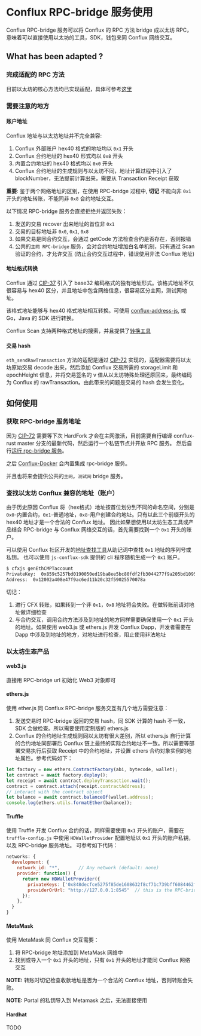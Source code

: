 # Conflux RPC-bridge 服务使用

Conflux RPC-bridge 服务可以将 Conflux 的 RPC 方法 bridge 成以太坊 RPC，意味着可以直接使用以太坊的工具，SDK，钱包来同 Conflux 网络交互。

## What has been adapted ?

### 完成适配的 RPC 方法

目前以太坊的核心方法均已实现适配，具体可参考[这里](https://github.com/conflux-fans/web3-provider-proxy#rpc-methods)

### 需要注意的地方

#### 账户地址

Conflux 地址与以太坊地址并不完全兼容:

1. Conflux 外部账户 hex40 格式的地址均以 `0x1` 开头
2. Conflux 合约地址的 hex40 形式均以 `0x8` 开头
3. 内置合约地址的 hex40 格式均以 `0x0` 开头
4. Conflux 合约地址的生成规则与以太坊不同，地址计算过程中引入了 blockNumber，无法提前计算出来，需要从 Transaction Receipt 获取

**重要**: 鉴于两个网络地址的区别，在使用 RPC-bridge 过程中, **切记** 不能向非 `0x1` 开头的地址转账，不能同非 `0x8` 合约地址交互。

以下情况 RPC-bridge 服务会直接拒绝并返回失败：

1. 发送的交易 recover 出来地址的首位非 `0x1`
2. 交易的目标地址非 `0x0`, `0x1`, `0x8`
3. 如果交易是同合约交互，会通过 getCode 方法检查合约是否存在，否则报错
4. 公共的`主网 RPC-bridge` 服务，会对合约地址增加白名单机制，只有通过 Scan 验证的合约，才允许交互 (防止合约交互过程中，错误使用非法 Conflux 地址)


#### 地址格式转换

Conflux 通过 [CIP-37]() 引入了 base32 编码格式的独有地址形式。该格式地址不仅很容易与 hex40 区分，并且地址中包含网络信息，很容易区分主网，测试网地址。

该格式地址能够与 hex40 格式地址相互转换。可使用 [conflux-address-js](https://github.com/conflux-fans/conflux-address-js), 或 Go，Java 的 SDK 进行转换。

Conflux Scan 支持两种格式地址的搜索，并且提供了[转换工具](https://confluxscan.io/address-converter)

#### 交易 hash

`eth_sendRawTransaction` 方法的适配是通过 [CIP-72](https://github.com/Conflux-Chain/CIPs/blob/master/CIPs/cip-72.md) 实现的，适配器需要将以太坊原始交易 decode 出来，然后添加 Conflux 交易所需的 storageLimit 和 epochHeight 信息，并将交易签名的 v 值从以太坊特殊处理还原回来，最终编码为 Conflux 的 rawTransaction。由此带来的问题是交易的 hash 会发生变化。

## 如何使用

### 获取 RPC-bridge 服务地址

因为 [CIP-72](https://github.com/Conflux-Chain/CIPs/blob/master/CIPs/cip-72.md) 需要等下次 HardFork 才会在主网激活，目前需要自行编译 conflux-rust master 分支的最新代码，然后运行一个私链节点并开放 RPC 服务。
然后自行[运行 rpc-bridge 服务](./README.md)。

之后 [Conflux-Docker](https://github.com/conflux-chain/conflux-docker) 会内置集成 rpc-bridge 服务。

并且也将来会提供公共的`主网`，`测试网` bridge 服务。

### 查找以太坊 Conflux 兼容的地址（账户）

由于历史原因 Conflux 将（hex格式）地址按首位划分到不同的命名空间，分别是 `0x0`-内置合约，`0x1`-普通地址，`0x8`-用户创建合约地址。只有以此三个前缀开头的 hex40 地址才是一个合法的 Conflux 地址。
因此如果想使用以太坊生态工具或产品结合 RPC-bridge 与 Conflux 网络交互的话，首先需要找到一个 `0x1` 开头的账户。

可以使用 Conflux 社区开发的[地址查找工具](https://conflux-fans.github.io/web-toolkit/#/address-filter)从助记词中查找 `0x1` 地址的序列号或私钥。
也可以使用 `js-conflux-sdk` 提供的 cli 程序随机生成一个 `0x1` 账户。

```sh
$ cfxjs genEthCMPTaccount
PrivateKey:  0x859c5257bd0190050ed19ba8ee5bc80fdf2fb3044277f9a205bd10957631423e
Address:  0x12002a408e47f9ac6ed11b20c32f59025570078a
```

切记：

1. 进行 CFX 转账，如果转到一个非 `0x1`，`0x8` 地址将会失败。在做转账前请对地址做详细检查
2. 与合约交互，调用合约方法涉及到地址的地方同样需要确保使用一个 `0x1` 开头的地址。如果使用 web3.js 或 ethers.js 开发 Conflux Dapp，开发者需要在 Dapp 中涉及到地址的地方，对地址进行检查，阻止使用非法地址

### 以太坊生态产品

#### web3.js

直接用 RPC-bridge url 初始化 Web3 对象即可

#### ethers.js

使用 ether.js 同 Conflux RPC-bridge 服务交互有几个地方需要注意：

1. 发送交易时 RPC-bridge 返回的交易 hash，同 SDK 计算的 hash 不一致，SDK 会做检查。所以需要使用定制版的 ethers.js
2. Conflux 的合约地址生成规则同以太坊有很大差别，所以 ethers.js 自行计算的合约地址同部署后 Conflux 链上最终的实际合约地址不一致。所以需要等部署交易执行后获取 Receipt 中的合约地址，并设置 ethers 合约对象实例的地址属性。参考代码如下：

```js
let factory = new ethers.ContractFactory(abi, bytecode, wallet);
let contract = await factory.deploy();
let receipt = await contract.deployTransaction.wait();
contract = contract.attach(receipt.contractAddress);
// interact with the contract object
let balance = await contract.balanceOf(wallet.address);
console.log(ethers.utils.formatEther(balance));
```

#### Truffle
使用 Truffle 开发 Conflux 合约的话，同样需要使用 `0x1` 开头的账户，需要在 `truffle-config.js` 中使用 `HDWalletProvider` 配置地址以 `0x1` 开头的账户私钥，以及 RPC-bridge 服务地址。
可参考如下代码：

```js
networks: {
  development: {
    network_id: "*",       // Any network (default: none)
    provider: function() {
      return new HDWalletProvider({
        privateKeys: ['0x848decfce5275f85de1608632f8cf71c739bff6084462f12471eabfd00000000'],
        providerOrUrl: "http://127.0.0.1:8545"  // this is the RPC-bridge url
      });
    },
  }
}
```

#### MetaMask

使用 MetaMask 同 Conflux 交互需要：

1. 将 RPC-bridge 地址添加到 MetaMask 网络中
2. 找到或导入一个 `0x1` 开头的地址，只有 `0x1` 开头的地址才能同 Conflux 网络交互

**NOTE:** 转账时切记检查收款地址是否为一个合法的 Conflux 地址，否则转账会失败。

**NOTE:** Portal 的私钥导入到 Metamask 之后，无法直接使用

#### Hardhat

TODO

